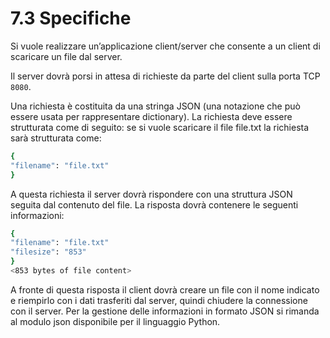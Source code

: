 # 7.3 Specifiche

Si vuole realizzare un’applicazione client/server che consente a un client di scaricare un file dal server.

Il server dovrà porsi in attesa di richieste da parte del client sulla porta TCP `8080`. 

Una richiesta è costituita da una stringa JSON (una notazione che può essere usata per rappresentare dictionary). La richiesta deve essere strutturata come di seguito: se si vuole scaricare il file file.txt la richiesta sarà strutturata come: 
```bash
{
"filename": "file.txt"
}
```

A questa richiesta il server dovrà rispondere con una struttura JSON seguita dal contenuto del file. La risposta dovrà contenere le seguenti informazioni:

``` bash
{
"filename": "file.txt"
"filesize": "853"
}
<853 bytes of file content>
``` 
A fronte di questa risposta il client dovrà creare un file con il nome indicato e riempirlo con i dati trasferiti dal server, quindi chiudere la connessione con il server.
Per la gestione delle informazioni in formato JSON si rimanda al modulo json disponibile per il linguaggio Python.
